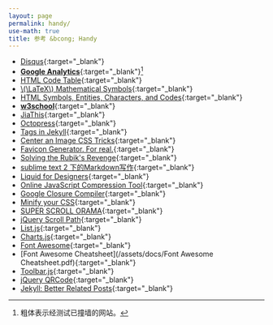 ```yaml
---
layout: page
permalink: handy/
use-math: true
title: 参考 &bcong; Handy
---
```


* [Disqus](http://www.disqus.com/){:target="_blank"}
* [**Google Analytics**](http://www.google.com/analytics){:target="_blank"}[^bold]
* [HTML Code Table](http://www.ascii.cl/htmlcodes.htm){:target="_blank"}
* [\\(\LaTeX\\) Mathematical Symbols](/assets/docs/LaTeX-Mathematical-Symbols.pdf){:target="_blank"}
* [HTML Symbols, Entities, Characters, and Codes](http://htmlarrows.com/){:target="_blank"}
* [**w3school**](http://www.w3schools.com/){:target="_blank"}
* [JiaThis](http://www.jiathis.com/){:target="_blank"}
* [Octopress](http://octopress.org/){:target="_blank"}
* [Tags in Jekyll](http://charliepark.org/tags-in-jekyll/){:target="_blank"}
* [Center an Image CSS Tricks](https://css-tricks.com/snippets/css/absolute-center-vertical-horizontal-an-image/){:target="_blank"}
* [Favicon Generator. For real.](http://realfavicongenerator.net/){:target="_blank"}
* [Solving the Rubik's Revenge](http://www.speedcubing.com/chris/4-solution.html){:target="_blank"}
* [sublime text 2 下的Markdown写作](http://www.jianshu.com/p/378338f10263){:target="_blank"}
* [Liquid for Designers](https://github.com/Shopify/liquid/wiki/Liquid-for-Designers){:target="_blank"}
* [Online JavaScript Compression Tool](http://jscompress.com/){:target="_blank"}
* [Google Closure Compiler](http://closure-compiler.appspot.com/home){:target="_blank"}
* [Minify your CSS](http://cssminifier.com/){:target="_blank"}
* [SUPER SCROLL ORAMA](http://johnpolacek.github.io/superscrollorama/){:target="_blank"}
* [jQuery Scroll Path](http://joelb.me/scrollpath/){:target="_blank"}
* [List.js](http://www.listjs.com/){:target="_blank"}
* [Charts.js](http://www.chartjs.org/){:target="_blank"}
* [Font Awesome](http://fontawesome.io/){:target="_blank"}
* [Font Awesome Cheatsheet](/assets/docs/Font Awesome Cheatsheet.pdf){:target="_blank"}
* [Toolbar.js](http://paulkinzett.github.io/toolbar/){:target="_blank"}
* [jQuery QRCode](http://jeromeetienne.github.io/jquery-qrcode/){:target="_blank"}
* [Jekyll: Better Related Posts](http://zhangwenli.com/blog/2014/07/15/jekyll-related-posts-without-plugin/){:target="_blank"}

[^bold]: 粗体表示经测试已撞墙的网站。
